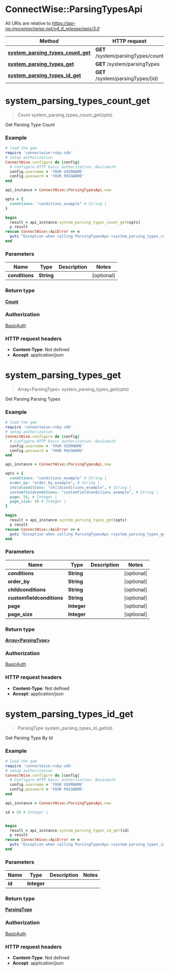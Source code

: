 # ConnectWise::ParsingTypesApi

All URIs are relative to *https://api-na.myconnectwise.net/v4_6_release/apis/3.0*

Method | HTTP request | Description
------------- | ------------- | -------------
[**system_parsing_types_count_get**](ParsingTypesApi.md#system_parsing_types_count_get) | **GET** /system/parsingTypes/count | 
[**system_parsing_types_get**](ParsingTypesApi.md#system_parsing_types_get) | **GET** /system/parsingTypes | 
[**system_parsing_types_id_get**](ParsingTypesApi.md#system_parsing_types_id_get) | **GET** /system/parsingTypes/{id} | 


# **system_parsing_types_count_get**
> Count system_parsing_types_count_get(opts)



Get Parsing Type Count

### Example
```ruby
# load the gem
require 'connectwise-ruby-sdk'
# setup authorization
ConnectWise.configure do |config|
  # Configure HTTP basic authorization: BasicAuth
  config.username = 'YOUR USERNAME'
  config.password = 'YOUR PASSWORD'
end

api_instance = ConnectWise::ParsingTypesApi.new

opts = { 
  conditions: "conditions_example" # String | 
}

begin
  result = api_instance.system_parsing_types_count_get(opts)
  p result
rescue ConnectWise::ApiError => e
  puts "Exception when calling ParsingTypesApi->system_parsing_types_count_get: #{e}"
end
```

### Parameters

Name | Type | Description  | Notes
------------- | ------------- | ------------- | -------------
 **conditions** | **String**|  | [optional] 

### Return type

[**Count**](Count.md)

### Authorization

[BasicAuth](../README.md#BasicAuth)

### HTTP request headers

 - **Content-Type**: Not defined
 - **Accept**: application/json



# **system_parsing_types_get**
> Array&lt;ParsingType&gt; system_parsing_types_get(opts)



Get Parsing Parsing Types

### Example
```ruby
# load the gem
require 'connectwise-ruby-sdk'
# setup authorization
ConnectWise.configure do |config|
  # Configure HTTP basic authorization: BasicAuth
  config.username = 'YOUR USERNAME'
  config.password = 'YOUR PASSWORD'
end

api_instance = ConnectWise::ParsingTypesApi.new

opts = { 
  conditions: "conditions_example" # String | 
  order_by: "order_by_example", # String | 
  childconditions: "childconditions_example", # String | 
  customfieldconditions: "customfieldconditions_example", # String | 
  page: 56, # Integer | 
  page_size: 56 # Integer | 
}

begin
  result = api_instance.system_parsing_types_get(opts)
  p result
rescue ConnectWise::ApiError => e
  puts "Exception when calling ParsingTypesApi->system_parsing_types_get: #{e}"
end
```

### Parameters

Name | Type | Description  | Notes
------------- | ------------- | ------------- | -------------
 **conditions** | **String**|  | [optional] 
 **order_by** | **String**|  | [optional] 
 **childconditions** | **String**|  | [optional] 
 **customfieldconditions** | **String**|  | [optional] 
 **page** | **Integer**|  | [optional] 
 **page_size** | **Integer**|  | [optional] 

### Return type

[**Array&lt;ParsingType&gt;**](ParsingType.md)

### Authorization

[BasicAuth](../README.md#BasicAuth)

### HTTP request headers

 - **Content-Type**: Not defined
 - **Accept**: application/json



# **system_parsing_types_id_get**
> ParsingType system_parsing_types_id_get(id)



Get Parsing Type By Id

### Example
```ruby
# load the gem
require 'connectwise-ruby-sdk'
# setup authorization
ConnectWise.configure do |config|
  # Configure HTTP basic authorization: BasicAuth
  config.username = 'YOUR USERNAME'
  config.password = 'YOUR PASSWORD'
end

api_instance = ConnectWise::ParsingTypesApi.new

id = 56 # Integer | 


begin
  result = api_instance.system_parsing_types_id_get(id)
  p result
rescue ConnectWise::ApiError => e
  puts "Exception when calling ParsingTypesApi->system_parsing_types_id_get: #{e}"
end
```

### Parameters

Name | Type | Description  | Notes
------------- | ------------- | ------------- | -------------
 **id** | **Integer**|  | 

### Return type

[**ParsingType**](ParsingType.md)

### Authorization

[BasicAuth](../README.md#BasicAuth)

### HTTP request headers

 - **Content-Type**: Not defined
 - **Accept**: application/json



